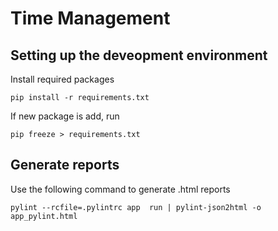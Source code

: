 # Time Management

## Setting up the deveopment environment
Install required packages

```
pip install -r requirements.txt 
```

If new package is add, run
```
pip freeze > requirements.txt 
```



## Generate reports

Use the following command to generate .html reports

```
pylint --rcfile=.pylintrc app  run | pylint-json2html -o app_pylint.html
```